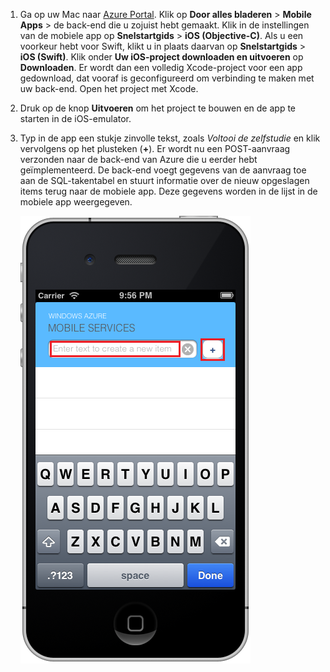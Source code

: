 
1. Ga op uw Mac naar [Azure Portal]. Klik op **Door alles bladeren** > **Mobile Apps** > de back-end die u zojuist hebt gemaakt. Klik in de instellingen van de mobiele app op **Snelstartgids** > **iOS (Objective-C)**. Als u een voorkeur hebt voor Swift, klikt u in plaats daarvan op **Snelstartgids** > **iOS (Swift)**. Klik onder **Uw iOS-project downloaden en uitvoeren** op **Downloaden**. Er wordt dan een volledig Xcode-project voor een app gedownload, dat vooraf is geconfigureerd om verbinding te maken met uw back-end. Open het project met Xcode.

2. Druk op de knop **Uitvoeren** om het project te bouwen en de app te starten in de iOS-emulator.

3. Typ in de app een stukje zinvolle tekst, zoals _Voltooi de zelfstudie_ en klik vervolgens op het plusteken (**+**). Er wordt nu een POST-aanvraag verzonden naar de back-end van Azure die u eerder hebt geïmplementeerd. De back-end voegt gegevens van de aanvraag toe aan de SQL-takentabel en stuurt informatie over de nieuw opgeslagen items terug naar de mobiele app. Deze gegevens worden in de lijst in de mobiele app weergegeven. 

    ![](./media/mobile-services-ios-run-app/mobile-quickstart-startup-ios.png)

[Azure Portal]: https://portal.azure.com/



<!--HONumber=Aug16_HO4-->


